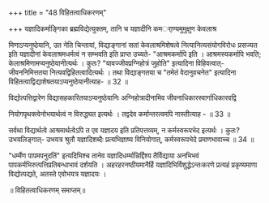 +++
title = "48 विहितत्वाधिकरणम्"

+++
यज्ञादिकर्माङ्गिका ब्रह्मविद्येत्युक्तम्, तानि च यज्ञादीनि कमर्ाण्यमुमुक्षुण केवलाश्र

मिणाऽप्यनुष्ठेयानि, उत नेति चिन्तायां, विद्याङ्गानां सतां केवलाश्रमिशेषत्वे नित्यानित्यसंयोगविरोधः प्रसज्यत इति यज्ञादीनां केवलाश्रमधर्मत्वं न सम्भवति इति प्राप्त उच्यते- "आश्रमकर्मापि इति । आश्रमस्यकर्मापि भवति; केलाश्रमिणामप्यनुष्ठेयानीत्यर्थः । कुतः? "यावज्जीवप्रग्निहोत्रं जुहोति" इत्यादिना विहिवत्वात्- जीवननिमित्ततया नित्यवद्विहितत्वादित्यर्थः । तथा विद्याङ्गतया च "तमेतं वेदानुवचनेत" इत्यादिना विहितत्वाद्विद्याशेषतयाऽप्यनुष्ठेयानीत्याह- ॥ 32 ॥

विद्योत्पत्तिद्वारेण विद्यासहकारितयाऽप्यनुष्ठेयानिः अग्निहोत्रादीनामिव जीवनाधिकारस्वार्गाधिकारवद्वि

नियोगपृथक्त्वेनोभयार्थत्वं न विरुद्ध्यत इत्यर्थः । तद्वदेव कर्मान्तरत्वमपि नास्तीत्याह - ॥ 33 ॥

सर्वथा विद्यार्थत्वे आश्रमार्थत्वेऽपि त एव यज्ञादय इति प्रतिपत्तव्यम्, न कर्मस्वरूपभेद इत्यर्थः । कुतः? उभयलिङ्गात्- उभयत्र श्रुतौ यज्ञादिशब्दैः प्रत्यभिज्ञाष्य विनियोगात्, कर्मस्वरूपभेदे प्रमाणभावाच्च ॥ 34 ॥

"धर्म्मेण पापमपनुदतिं" इत्यदिभिश्च तानेव यज्ञादिधर्म्मान्निर्द्दिश्य तैर्विद्याया अनभिभवं पापकर्मभिरुत्पत्तिप्रतिबन्धाभावं दर्शयति । अहरहरनष्ठीयमानैर्हि यज्ञादिभिर्विशुद्धेऽन्तःकरणे प्रत्यहं प्रकृष्यमाणा विद्योत्पद्यते, अतस्ते एवोभयत्र यज्ञादयः ।

॥ विहितत्वाधिकरणम् समाप्तम्॥